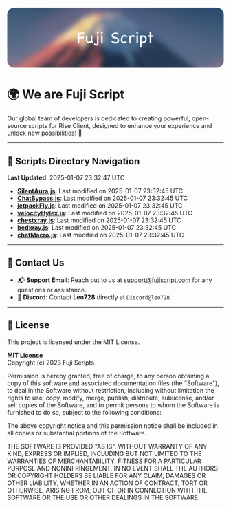 ![Banner](.github/b.webp)

# 🌍 **We are Fuji Script**

Our global team of developers is dedicated to creating powerful, open-source scripts for Rise Client, designed to enhance your experience and unlock new possibilities! 🌟

---
<!-- SCRIPTS_NAVIGATION_START -->
## 📂 **Scripts Directory Navigation**

**Last Updated**: 2025-01-07 23:32:47 UTC

- **[SilentAura.js](scripts/SilentAura.js)**: Last modified on 2025-01-07 23:32:45 UTC
- **[ChatBypass.js](scripts/ChatBypass.js)**: Last modified on 2025-01-07 23:32:45 UTC
- **[jetpackFly.js](scripts/jetpackFly.js)**: Last modified on 2025-01-07 23:32:45 UTC
- **[velocityHylex.js](scripts/velocityHylex.js)**: Last modified on 2025-01-07 23:32:45 UTC
- **[chestxray.js](scripts/chestxray.js)**: Last modified on 2025-01-07 23:32:45 UTC
- **[bedxray.js](scripts/bedxray.js)**: Last modified on 2025-01-07 23:32:45 UTC
- **[chatMacro.js](scripts/chatMacro.js)**: Last modified on 2025-01-07 23:32:45 UTC

<!-- SCRIPTS_NAVIGATION_END -->

---

## 💬 **Contact Us**  
- 📬 **Support Email**: Reach out to us at [support@fujiscript.com](mailto:support@fujiscript.com) for any questions or assistance.  
- 💬 **Discord**: Contact **Leo728** directly at `Discord@leo728`.

---

## 📜 **License**

This project is licensed under the MIT License.  

**MIT License**  
Copyright (c) 2023 Fuji Scripts  

Permission is hereby granted, free of charge, to any person obtaining a copy of this software and associated documentation files (the "Software"), to deal in the Software without restriction, including without limitation the rights to use, copy, modify, merge, publish, distribute, sublicense, and/or sell copies of the Software, and to permit persons to whom the Software is furnished to do so, subject to the following conditions:  

The above copyright notice and this permission notice shall be included in all copies or substantial portions of the Software.  

THE SOFTWARE IS PROVIDED "AS IS", WITHOUT WARRANTY OF ANY KIND, EXPRESS OR IMPLIED, INCLUDING BUT NOT LIMITED TO THE WARRANTIES OF MERCHANTABILITY, FITNESS FOR A PARTICULAR PURPOSE AND NONINFRINGEMENT. IN NO EVENT SHALL THE AUTHORS OR COPYRIGHT HOLDERS BE LIABLE FOR ANY CLAIM, DAMAGES OR OTHER LIABILITY, WHETHER IN AN ACTION OF CONTRACT, TORT OR OTHERWISE, ARISING FROM, OUT OF OR IN CONNECTION WITH THE SOFTWARE OR THE USE OR OTHER DEALINGS IN THE SOFTWARE.  
